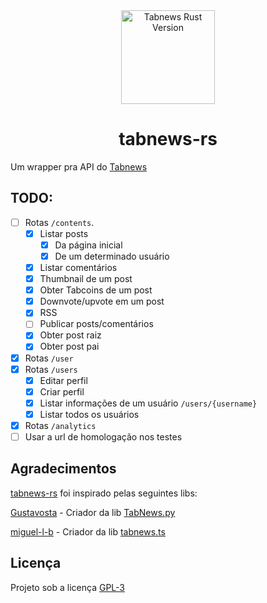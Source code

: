 <div align="center">
<img src="https://user-images.githubusercontent.com/94945604/209778095-4f7be4fa-df2f-4e4c-8fa1-043a5473cc8e.png" width="150px" alt="Tabnews Rust Version" />
<h1>tabnews-rs</h1>
</div>

Um wrapper pra API do [Tabnews](https://www.tabnews.com.br)

## TODO:

- [ ] Rotas `/contents`.
  - [x] Listar posts
    - [x] Da página inicial
    - [x] De um determinado usuário
  - [x] Listar comentários
  - [x] Thumbnail de um post
  - [x] Obter Tabcoins de um post
  - [x] Downvote/upvote em um post
  - [x] RSS
  - [ ] Publicar posts/comentários
  - [x] Obter post raiz
  - [x] Obter post pai
- [x] Rotas `/user`
- [x] Rotas `/users`
  - [x] Editar perfil
  - [x] Criar perfil
  - [x] Listar informações de um usuário `/users/{username}`
  - [x] Listar todos os usuários
- [x] Rotas `/analytics`
- [ ] Usar a url de homologação nos testes

## Agradecimentos

[tabnews-rs](https://github.com/fadiinho/tabnews-rs) foi inspirado pelas seguintes libs:

[Gustavosta](https://github.com/Gustavosta) - Criador da lib [TabNews.py](https://github.com/Gustavosta/TabNews.py)

[miguel-l-b](https://github.com/miguel-l-b) - Criador da lib [tabnews.ts](https://github.com/miguel-l-b/tabnews.ts)

## Licença

Projeto sob a licença [GPL-3](https://github.com/fadiinho/tabnews-rs/tree/main/LICENSE)
